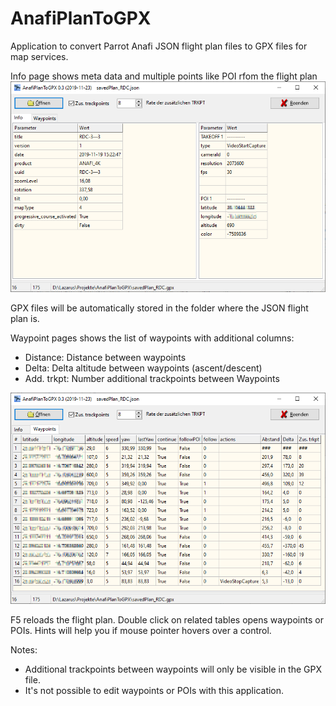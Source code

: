 # AnafiPlanToGPX
Application to convert Parrot Anafi JSON flight plan files to GPX files for map services.

Info page shows meta data and multiple points like POI rfom the flight plan
![Meta data](Metadata.png)

GPX files will be automatically stored in the folder where the JSON flight plan is.

Waypoint pages shows the list of waypoints with additional columns:
- Distance: Distance between waypoints
- Delta: Delta altitude between waypoints (ascent/descent)
- Add. trkpt: Number additional trackpoints between Waypoints

![Waypoints](WPTdata.png)

F5 reloads the flight plan. Double click on related tables opens waypoints or POIs.
Hints will help you if mouse pointer hovers over a control.

Notes: 
- Additional trackpoints between waypoints will only be visible in the GPX file.
- It's not possible to edit waypoints or POIs with this application.

